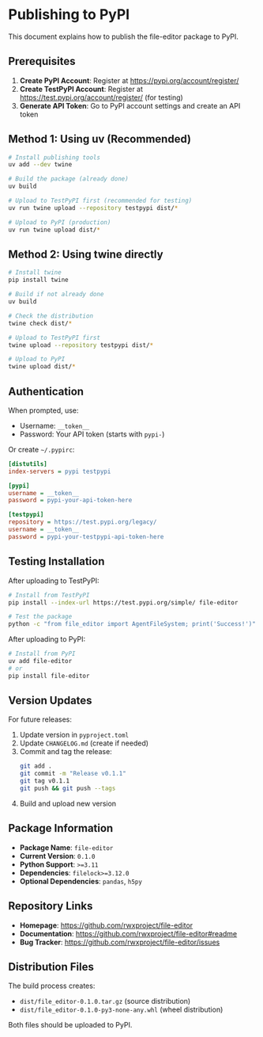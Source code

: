 # Publishing to PyPI

This document explains how to publish the file-editor package to PyPI.

## Prerequisites

1. **Create PyPI Account**: Register at https://pypi.org/account/register/
2. **Create TestPyPI Account**: Register at https://test.pypi.org/account/register/ (for testing)
3. **Generate API Token**: Go to PyPI account settings and create an API token

## Method 1: Using uv (Recommended)

```bash
# Install publishing tools
uv add --dev twine

# Build the package (already done)
uv build

# Upload to TestPyPI first (recommended for testing)
uv run twine upload --repository testpypi dist/*

# Upload to PyPI (production)
uv run twine upload dist/*
```

## Method 2: Using twine directly

```bash
# Install twine
pip install twine

# Build if not already done
uv build

# Check the distribution
twine check dist/*

# Upload to TestPyPI first
twine upload --repository testpypi dist/*

# Upload to PyPI
twine upload dist/*
```

## Authentication

When prompted, use:
- Username: `__token__`
- Password: Your API token (starts with `pypi-`)

Or create `~/.pypirc`:

```ini
[distutils]
index-servers = pypi testpypi

[pypi]
username = __token__
password = pypi-your-api-token-here

[testpypi]
repository = https://test.pypi.org/legacy/
username = __token__
password = pypi-your-testpypi-api-token-here
```

## Testing Installation

After uploading to TestPyPI:

```bash
# Install from TestPyPI
pip install --index-url https://test.pypi.org/simple/ file-editor

# Test the package
python -c "from file_editor import AgentFileSystem; print('Success!')"
```

After uploading to PyPI:

```bash
# Install from PyPI
uv add file-editor
# or
pip install file-editor
```

## Version Updates

For future releases:

1. Update version in `pyproject.toml`
2. Update `CHANGELOG.md` (create if needed)
3. Commit and tag the release:
   ```bash
   git add .
   git commit -m "Release v0.1.1"
   git tag v0.1.1
   git push && git push --tags
   ```
4. Build and upload new version

## Package Information

- **Package Name**: `file-editor`
- **Current Version**: `0.1.0`
- **Python Support**: `>=3.11`
- **Dependencies**: `filelock>=3.12.0`
- **Optional Dependencies**: `pandas`, `h5py`

## Repository Links

- **Homepage**: https://github.com/rwxproject/file-editor
- **Documentation**: https://github.com/rwxproject/file-editor#readme
- **Bug Tracker**: https://github.com/rwxproject/file-editor/issues

## Distribution Files

The build process creates:
- `dist/file_editor-0.1.0.tar.gz` (source distribution)
- `dist/file_editor-0.1.0-py3-none-any.whl` (wheel distribution)

Both files should be uploaded to PyPI.
